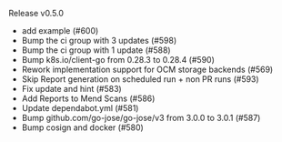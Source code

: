 Release v0.5.0

- add example (#600)
- Bump the ci group with 3 updates (#598)
- Bump the ci group with 1 update (#588)
- Bump k8s.io/client-go from 0.28.3 to 0.28.4 (#590)
- Rework implementation support for OCM storage backends (#569)
- Skip Report generation on scheduled run + non PR runs (#593)
- Fix update and hint (#583)
- Add Reports to Mend Scans (#586)
- Update dependabot.yml (#581)
- Bump github.com/go-jose/go-jose/v3 from 3.0.0 to 3.0.1 (#587)
- Bump cosign and docker (#580)

